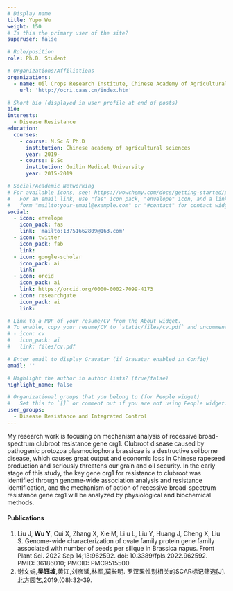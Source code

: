 ```yaml
---
# Display name
title: Yupo Wu
weight: 150
# Is this the primary user of the site?
superuser: false

# Role/position
role: Ph.D. Student

# Organizations/Affiliations
organizations:
  - name: Oil Crops Research Institute, Chinese Academy of Agricultural Sciences
    url: 'http://ocri.caas.cn/index.htm'

# Short bio (displayed in user profile at end of posts)
bio: 
interests:
  - Disease Resistance
education:
  courses:
    - course: M.Sc & Ph.D
      institution: Chinese academy of agricultural sciences 
      year: 2019-
    - course: B.Sc
      institution: Guilin Medical University
      year: 2015-2019

# Social/Academic Networking
# For available icons, see: https://wowchemy.com/docs/getting-started/page-builder/#icons
#   For an email link, use "fas" icon pack, "envelope" icon, and a link in the
#   form "mailto:your-email@example.com" or "#contact" for contact widget.
social:
  - icon: envelope
    icon_pack: fas
    link: 'mailto:13751662809@163.com'
  - icon: twitter
    icon_pack: fab
    link: 
  - icon: google-scholar
    icon_pack: ai
    link: 
  - icon: orcid
    icon_pack: ai
    link: https://orcid.org/0000-0002-7099-4173
  - icon: researchgate
    icon_pack: ai
    link: 

# Link to a PDF of your resume/CV from the About widget.
# To enable, copy your resume/CV to `static/files/cv.pdf` and uncomment the lines below.
# - icon: cv
#   icon_pack: ai
#   link: files/cv.pdf

# Enter email to display Gravatar (if Gravatar enabled in Config)
email: ''

# Highlight the author in author lists? (true/false)
highlight_name: false

# Organizational groups that you belong to (for People widget)
#   Set this to `[]` or comment out if you are not using People widget.
user_groups:
  - Disease Resistance and Integrated Control
---
```


My research work is focusing on mechanism analysis of recessive broad-spectrum clubroot resistance gene crg1. Clubroot disease caused by pathogenic protozoa plasmodiophora brassicae is a destructive soilborne disease, which causes great output and economic loss in Chinese rapeseed production and seriously threatens our grain and oil security. In the early stage of this study, the key gene crg1 for resistance to clubroot was identified through genome-wide association analysis and resistance identification, and the mechanism of action of recessive broad-spectrum resistance gene crg1 will be analyzed by physiological and biochemical methods.

#### Publications
1. Liu J, **Wu Y**, Cui X, Zhang X, Xie M, Li u L, Liu Y, Huang J, Cheng X, Liu S. Genome-wide characterization of ovate family protein gene family associated with number of seeds per silique in Brassica napus. Front Plant Sci. 2022 Sep 14;13:962592. doi: 10.3389/fpls.2022.962592. PMID: 36186010; PMCID: PMC9515500.
2. 谢文娟,**吴钰坡**,黄江,刘彦延,林军,莫长明. 罗汉果性别相关的SCAR标记筛选[J]. 北方园艺,2019,(08):32-39.
